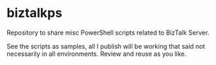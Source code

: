 # biztalkps
Repository to share misc PowerShell scripts related to BizTalk Server.

See the scripts as samples, all I publish will be working that said not necessarily in all environments. Review and reuse as you like.
